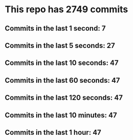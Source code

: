 # This repo has 2749 commits

## Commits in the last 1 second: 7
## Commits in the last 5 seconds: 27
## Commits in the last 10 seconds: 47
## Commits in the last 60 seconds: 47
## Commits in the last 120 seconds: 47
## Commits in the last 10 minutes: 47
## Commits in the last 1 hour: 47
